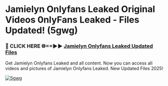 # Jamielyn Onlyfans Leaked Original Videos 0nlyFans Leaked - Files Updated! (5gwg)

<h3>🔴 CLICK HERE 🌐==►► <a href="https://tinyurl.com/2wckxsce" rel="nofollow">Jamielyn Onlyfans Leaked Updated Files</a></h3>

Get Jamielyn Onlyfans Leaked and all content. Now you can access all videos and pictures of Jamielyn Onlyfans Leaked. New Updated Files 2025!

[![5gwg](https://i.imgur.com/AFduVYN.gif)](https://tinyurl.com/2wckxsce)
